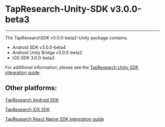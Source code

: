 # TapResearch-Unity-SDK v3.0.0-beta3
---

The TapResearchSDK v3.0.0-beta2-Unity package contains:
* Android SDK v3.0.0-beta4
* Android Unity Bridge v3.0.0-beta2
* iOS SDK 3.0.0-beta3

For additional information, please see the [TapResearch Unity SDK integration guide](https://supply-docs.tapresearch.com/docs/unity-integration).

## Other platforms:

[TapResearch Android SDK](https://supply-docs.tapresearch.com/docs/android-integration)  

[TapResearch iOS SDK](https://supply-docs.tapresearch.com/docs/ios-integration)  

[TapResearch React Native SDK integration guide](https://supply-docs.tapresearch.com/docs/react-integration)

